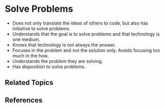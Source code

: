 # Solve Problems

* Does not only translate the ideas of others to code, but also has initiative to solve problems.
* Understands that the goal is to solve problems and that technology is one medium.
* Knows that technology is not always the answer.
* Focuses in the problem and not the solution only. Avoids focusing too much in the how.
* Understands the problem they are solving.
* Has disposition to solve problems. 

## Related Topics

## References
